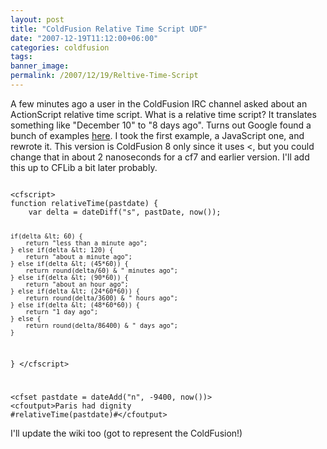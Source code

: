 ```yaml
---
layout: post
title: "ColdFusion Relative Time Script UDF"
date: "2007-12-19T11:12:00+06:00"
categories: coldfusion 
tags: 
banner_image: 
permalink: /2007/12/19/Reltive-Time-Script
---
```


A few minutes ago a user in the ColdFusion IRC channel asked about an ActionScript relative time script. What is a relative time script? It translates something like "December 10" to "8 days ago". Turns out Google found a bunch of examples <a href="http://twitter.pbwiki.com/RelativeTimeScripts">here</a>. I took the first example, a JavaScript one, and rewrote it. This version is ColdFusion 8 only since it uses &lt;, but you could change that in about 2 nanoseconds for a cf7 and earlier version. I'll add this up to CFLib a bit later probably.

<code>
&lt;cfscript&gt;
function relativeTime(pastdate) {
	var delta = dateDiff("s", pastDate, now());

	if(delta &lt; 60) {
	    return "less than a minute ago";
	} else if(delta &lt; 120) {
	    return "about a minute ago";
	} else if(delta &lt; (45*60)) {
	    return round(delta/60) & " minutes ago";
	} else if(delta &lt; (90*60)) {
	    return "about an hour ago";
	} else if(delta &lt; (24*60*60)) {
		return round(delta/3600) & " hours ago";
	} else if(delta &lt; (48*60*60)) {
	    return "1 day ago";
	} else {
		return round(delta/86400) & " days ago";
	}
}
&lt;/cfscript&gt;


&lt;cfset pastdate = dateAdd("n", -9400, now())&gt;
&lt;cfoutput&gt;Paris had dignity #relativeTime(pastdate)#&lt;/cfoutput&gt;
</code>

I'll update the wiki too (got to represent the ColdFusion!)